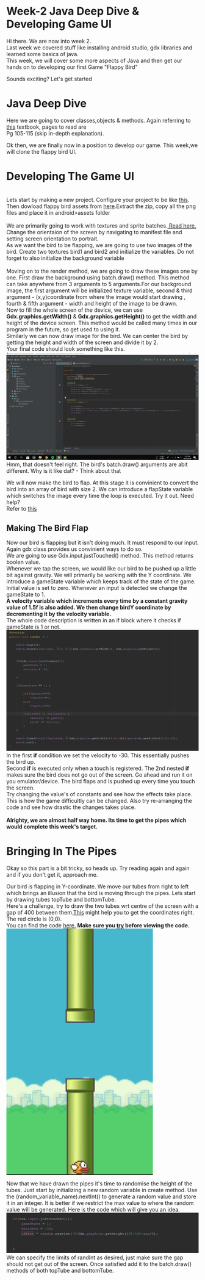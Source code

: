 <h1>Week-2 Java Deep Dive & Developing Game UI </h1>

Hi there. We are now into week 2.<br>
Last week we covered stuff like installing android studio, gdx libraries and learned some basics of java.<br>
This week, we will cover some more aspects of Java and then get our hands on to developing our first Game "Flappy Bird"<br>

Sounds exciting? Let's get started

<h1> Java Deep Dive</h1>
Here we are going to cover classes,objects & methods.
Again referring to <a href="http://iiti.ac.in/people/~tanimad/JavaTheCompleteReference.pdf">this</a> textbook, pages to read are<br>
Pg 105-115 (skip in-depth explanation).<br>
  
Ok then, we are finally now in a position to develop our game. This week,we will clone the flappy bird UI.<br>

<h1> Developing The Game UI</h1>
<br>
Lets start by making a new project. Configure your project to be like <a href="https://raw.githubusercontent.com/thecoderpb/Android-Game-Development-With-LibGDX/master/blobs/libgdx.png">this</a>.<br>
Then dowload flappy bird assets from <a href="">here</a>.Extract the zip, copy all the png files and place it in android>assets folder<br><br>
We are primarily going to work with textures and sprite batches.<a href="https://github.com/libgdx/libgdx/wiki/Textures,-textureregion-and-spritebatch"> Read here.</a><br>
Change the orientaion of the screen by navigating to manifest file and setting screen orientation to portrait.<br>
As we want the bird to be flapping, we are going to use two images of the bird. Create two textures bird1 and bird2 and initialize the variables. Do not forget to also initialize the background variable<br><br>
Moving on to the render method, we are going to draw these images one by one. First draw the background using batch.draw() method. This method can take anywhere from 3 arguments to 5 arguments.For our background image, the first argument will be initialized texture variable, second & third argument - (x,y)coordinate from where the image would start drawing , fourth & fifth argument - width and height of the image to be drawn.<br>
Now to fill the whole screen of the device, we can use <b>Gdx.graphics.getWidth()</b> & <b>Gdx.graphics.getHeight()</b> to get the width and height of the device screen. This method would be called many times in our program in the future, so get used to using it.<br>
Similarly we can now draw image for the bird. We can center the bird by getting the height and width of the screen and divide it by 2.<br>
Your final code should look something like this.<br>
<img src="https://raw.githubusercontent.com/thecoderpb/Android-Game-Development-With-LibGDX/master/blobs/code-pt1.png" alt="loading"><br>
Hmm, that doesn't feel right. The bird's batch.draw() arguments are abit different. Why is it like dat? - Think about that
 
 We will now make the bird to flap. At this stage it is convinient to convert the bird into an array of bird with size 2. We can introduce a flapState variable which switches the image every time the loop is executed. Try it out. Need help?<br> Refer to <a href="https://raw.githubusercontent.com/thecoderpb/Android-Game-Development-With-LibGDX/master/blobs/code-pt2.png">this</a>
 
 <h2> Making The Bird Flap </h2>
 Now our bird is flapping but it isn't doing much. It must respond to our input. Again gdx class provides us convinient ways to do so.<br> We are going to use Gdx.input.justTouched() method. This method returns boolen value.<br>
 Whenever we tap the screen, we would like our bird to be pushed up a little bit against gravity. We will primarily be working with the Y coordinate. We introduce a gameState variable which keeps track of the state of the game. Initial value is set to zero. Whenever an input is detected we change the gameState to 1.<br><strong> A velocity variable which increments every time by a constant gravity value of 1.5f is also added. We then change birdY coordinate by decrementing it by the velocity variable.<br></strong>
 The whole code description is written in an if block where it checks if gameState is 1 or not.
  <img src="https://raw.githubusercontent.com/thecoderpb/Android-Game-Development-With-LibGDX/master/blobs/birdFlap.png" alt="loading">
  In the first <b>if</b> condition we set the velocity to -30. This essentially pushes the bird up.<br>
  Second <b>if</b> is executed only when a touch is registered. The 2nd nested <b>if</b> makes sure the bird does not go out of the screen.
  Go ahead and run it on you emulator/device. The bird flaps and is pushed up every time you touch the screen.<br>
  Try changing the value's of constants and see how the effects take place. This is how the game difficultly can be changed.
  Also try re-arranging the code and see how drastic the changes takes place.
  <br><br>
  <strong> Alrighty, we are almost half way home. Its time to get the pipes which would complete this week's target.</strong>
  
  <h1> Bringing In The Pipes </h1>
  
 Okay so this part is a bit tricky, so heads up. Try reading again and again and if you don't get it, approach me.<br>

Our bird is flapping in Y-coordinate. We move our tubes from right to left which brings an illusion that the  bird is moving through the
pipes. Lets start by drawing tubes topTube and bottomTube.<br>
Here's a challenge, try to draw the two tubes wrt centre of the screen with a gap of 400 between them.<a href="https://drive.google.com/open?id=18bKTlIrWRBb2I2hy-OXR1kfM5rfJWaji">This</a> might help you
to get the coordinates right. The red circle is (0,0). <br>You can find the code <a href="https://drive.google.com/open?id=1-W0xH_ss8CsWav60dcJ2-FBg9xH7_6N6">here.</a><b> Make sure you <u>try</u> before viewing the code.</b><br>
<img src="https://raw.githubusercontent.com/thecoderpb/Android-Game-Development-With-LibGDX/master/blobs/tubes.png" alt="loading" align = "center">

Now that we have drawn the pipes it's time to randomise the height of the tubes.
Just start by initializing a new random variable in create method. Use the (random_variable_name).nextInt() to generate a random value and store it in an integer. It is better if we restrict the max value to where the random value will be generated. Here is the code which will give you an idea.<br>
<img src="https://raw.githubusercontent.com/thecoderpb/Android-Game-Development-With-LibGDX/master/blobs/randomValGenerator.png" alt="loading"> 
We can specify the limits of randInt as desired, just make sure the gap should not get out of the screen. Once satisfied add it to the batch.draw() methods of both topTube and bottomTube. 

  
  
  
